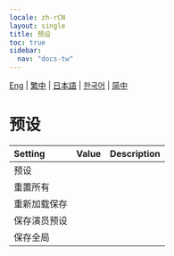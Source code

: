 ```yaml
---
locale: zh-rCN
layout: single
title: 预设
toc: true
sidebar:
  nav: "docs-tw"
---
```

[Eng](/dancexr/menu/2025.4/actor/actor_presets) | [繁中](/tw/dancexr/menu/2025.4/actor/actor_presets) | [日本語](/jp/dancexr/menu/2025.4/actor/actor_presets) | [한국어](/kr/dancexr/menu/2025.4/actor/actor_presets) | [简中](/zh/dancexr/menu/2025.4/actor/actor_presets)

# 预设



| Setting | Value | Description |
| :--- | --- | :--- |
| 预设 || 
| 重置所有 || 
| 重新加载保存 || 
| 保存演员预设 || 
| 保存全局 || 
